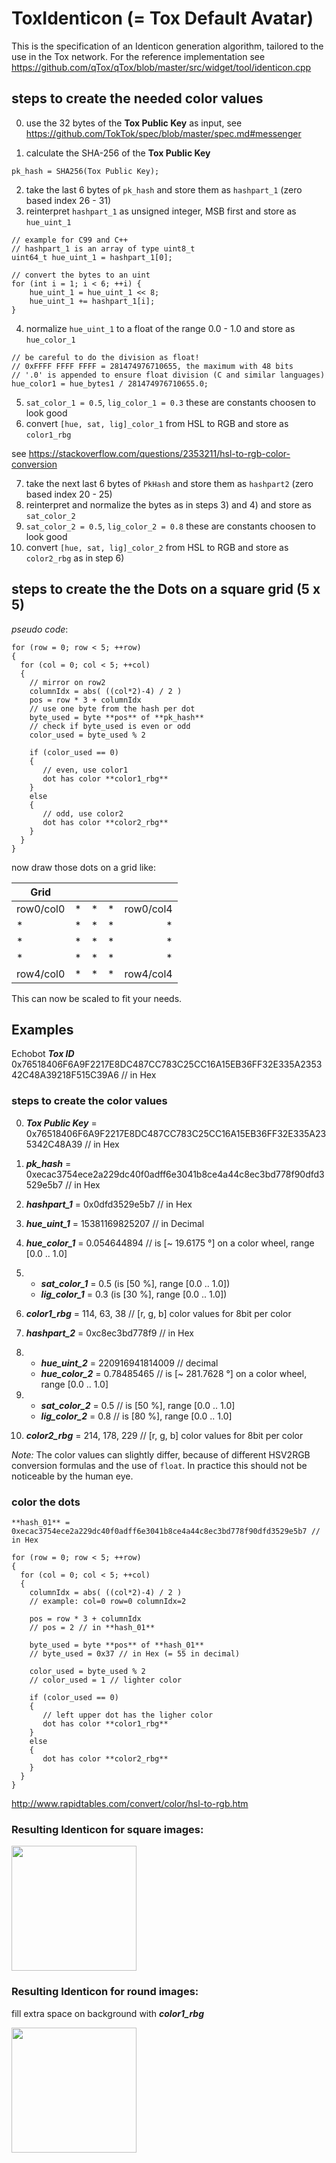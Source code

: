 # ToxIdenticon (= Tox Default Avatar)

This is the specification of an Identicon generation algorithm, tailored to the use
in the Tox network. For the reference implementation see
https://github.com/qTox/qTox/blob/master/src/widget/tool/identicon.cpp

## steps to create the needed color values

0) use the 32 bytes of the **Tox Public Key** as input, see
https://github.com/TokTok/spec/blob/master/spec.md#messenger

1) calculate the SHA-256 of the **Tox Public Key**

```
pk_hash = SHA256(Tox Public Key);
```

2) take the last 6 bytes of `pk_hash` and store them as `hashpart_1` (zero based index 26 - 31)
3) reinterpret `hashpart_1` as unsigned integer, MSB first and store as `hue_uint_1`

```
// example for C99 and C++
// hashpart_1 is an array of type uint8_t
uint64_t hue_uint_1 = hashpart_1[0];

// convert the bytes to an uint
for (int i = 1; i < 6; ++i) {
    hue_uint_1 = hue_uint_1 << 8;
    hue_uint_1 += hashpart_1[i];
}
```

4) normalize `hue_uint_1` to a float of the range 0.0 - 1.0 and store as `hue_color_1`
```
// be careful to do the division as float!
// 0xFFFF FFFF FFFF = 281474976710655, the maximum with 48 bits
// '.0' is appended to ensure float division (C and similar languages)
hue_color1 = hue_bytes1 / 281474976710655.0;
```
5) `sat_color_1 = 0.5`,  `lig_color_1 = 0.3` these are constants choosen to look good
6) convert `[hue, sat, lig]_color_1` from HSL to RGB and store as `color1_rbg`

see https://stackoverflow.com/questions/2353211/hsl-to-rgb-color-conversion

7) take the next last 6 bytes of `PkHash` and store them as `hashpart2` (zero based index 20 - 25)
8) reinterpret and normalize the bytes as in steps 3) and 4) and store as `sat_color_2`
9) `sat_color_2 = 0.5`,  `lig_color_2 = 0.8` these are constants choosen to look good
10) convert `[hue, sat, lig]_color_2` from HSL to RGB and store as `color2_rbg` as in step 6)

## steps to create the the Dots on a square grid (5 x 5)

*pseudo code*:

```
for (row = 0; row < 5; ++row)
{
  for (col = 0; col < 5; ++col)
  {
    // mirror on row2
    columnIdx = abs( ((col*2)-4) / 2 )
    pos = row * 3 + columnIdx
    // use one byte from the hash per dot
    byte_used = byte **pos** of **pk_hash**
    // check if byte_used is even or odd
    color_used = byte_used % 2

    if (color_used == 0)
    {
       // even, use color1
       dot has color **color1_rbg**
    }
    else
    {
       // odd, use color2
       dot has color **color2_rbg**
    }
  }
}
```

now draw those dots on a grid like:

|  **Grid**  |            |     | ||
| ----------- | ----------:| ---:|---:|---:|
| row0/col0  | * | * | * | row0/col4 |
| * | * | * | * | * |
| * | * | * | * | * |
| * | * | * | * | * |
| row4/col0 | * | * | * | row4/col4 |

This can now be scaled to fit your needs.

## Examples

Echobot ***Tox ID*** 0x76518406F6A9F2217E8DC487CC783C25CC16A15EB36FF32E335A235342C48A39218F515C39A6 // in Hex

### steps to create the color values

0) ***Tox Public Key*** = 0x76518406F6A9F2217E8DC487CC783C25CC16A15EB36FF32E335A235342C48A39 // in Hex
1) ***pk_hash*** = 0xecac3754ece2a229dc40f0adff6e3041b8ce4a44c8ec3bd778f90dfd3529e5b7 // in Hex
2) ***hashpart_1*** =  0x0dfd3529e5b7 // in Hex
3) ***hue_uint_1*** = 15381169825207 // in Decimal
4) ***hue_color_1*** = 0.054644894 // is [~ 19.6175 °] on a color wheel, range [0.0 .. 1.0]
5)
    - ***sat_color_1*** = 0.5 (is [50 %], range [0.0 .. 1.0])
    - ***lig_color_1*** = 0.3 (is [30 %], range [0.0 .. 1.0])
6) ***color1_rbg*** =  114, 63, 38 // [r, g, b] color values for 8bit per color

7) ***hashpart_2*** = 0xc8ec3bd778f9 // in Hex
8)
    - ***hue_uint_2*** = 220916941814009 // decimal
    - ***hue_color_2*** = 0.78485465 // is [~ 281.7628 °] on a color wheel, range [0.0 .. 1.0]
9)
    - ***sat_color_2*** = 0.5 // is [50 %], range [0.0 .. 1.0]  
    - ***lig_color_2*** = 0.8 // is [80 %], range [0.0 .. 1.0]  
10) ***color2_rbg*** =  214, 178, 229 // [r, g, b] color values for 8bit per color

*Note:* The color values can slightly differ, because of different HSV2RGB conversion formulas
and the use of `float`. In practice this should not be noticeable by the human eye.


###  color the dots

```
**hash_01** = 0xecac3754ece2a229dc40f0adff6e3041b8ce4a44c8ec3bd778f90dfd3529e5b7 // in Hex

for (row = 0; row < 5; ++row)
{
  for (col = 0; col < 5; ++col)
  {
    columnIdx = abs( ((col*2)-4) / 2 )
    // example: col=0 row=0 columnIdx=2

    pos = row * 3 + columnIdx
    // pos = 2 // in **hash_01**

    byte_used = byte **pos** of **hash_01**
    // byte_used = 0x37 // in Hex (= 55 in decimal)

    color_used = byte_used % 2
    // color_used = 1 // lighter color

    if (color_used == 0)
    {
       // left upper dot has the ligher color
       dot has color **color1_rbg**
    }
    else
    {
       dot has color **color2_rbg**
    }
  }
}
```


http://www.rapidtables.com/convert/color/hsl-to-rgb.htm

### Resulting Identicon for square images:

<img src="https://github.com/zoff99/ToxAndroidRefImpl/blob/zoff99/Identicon_spec_dra/echobot_identicon_sqaure.png" width="200">

### Resulting Identicon for round images:
fill extra space on background with ***color1_rbg***

<img src="https://github.com/zoff99/ToxAndroidRefImpl/blob/zoff99/Identicon_spec_dra/echobot_identicon_round.png" width="200">
